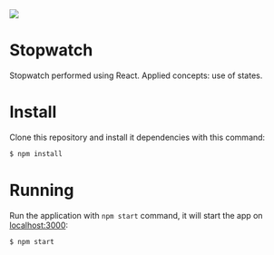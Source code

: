 <div aign: "center">
<img src="https://user-images.githubusercontent.com/98423006/178122674-449923e0-2786-4043-bf70-78a7a6ae7ba7.png"/>
</div>

# Stopwatch
 Stopwatch performed using React. Applied concepts: use of states.


# Install
Clone this repository and install it dependencies with this command:
```sh
$ npm install
```

# Running
Run the application with `npm start` command, it will start the app on [localhost:3000](http://localhost:3000):
```sh
$ npm start
```
